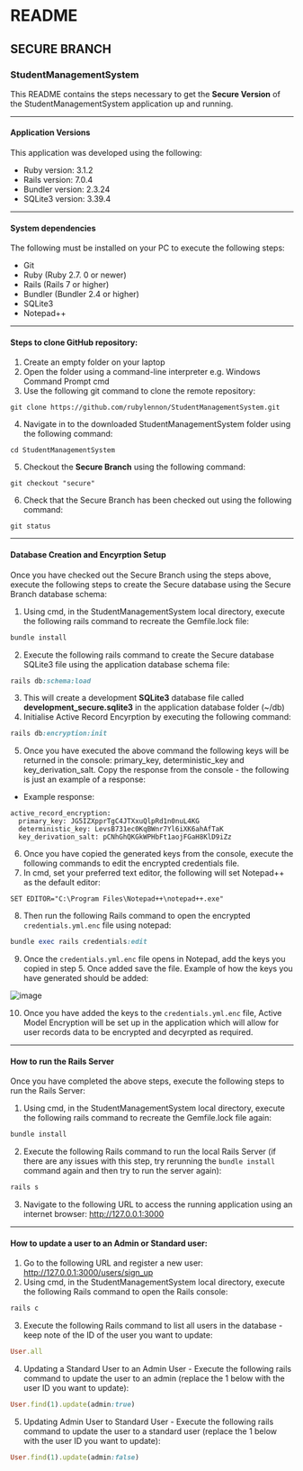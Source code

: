 # README

## SECURE BRANCH

### StudentManagementSystem

This README contains the steps necessary to get the **Secure Version** of the StudentManagementSystem application up and running.

---

#### Application Versions
This application was developed using the following:
* Ruby version: 3.1.2
* Rails version: 7.0.4
* Bundler version: 2.3.24
* SQLite3 version: 3.39.4

---

#### System dependencies
The following must be installed on your PC to execute the following steps:
* Git
* Ruby (Ruby 2.7. 0 or newer)
* Rails (Rails 7 or higher)
* Bundler (Bundler 2.4 or higher)
* SQLite3
* Notepad++

---

#### Steps to clone GitHub repository:
1. Create an empty folder on your laptop
2. Open the folder using a command-line interpreter e.g. Windows Command Prompt cmd
3. Use the following git command to clone the remote repository:
```
git clone https://github.com/rubylennon/StudentManagementSystem.git
```
4. Navigate in to the downloaded StudentManagementSystem folder using the following command:
```
cd StudentManagementSystem
```
5. Checkout the **Secure Branch** using the following command:
```
git checkout "secure"
```
6. Check that the Secure Branch has been checked out using the following command:
```
git status
```

--- 

#### Database Creation and Encyrption Setup
Once you have checked out the Secure Branch using the steps above, execute the following steps to create the
Secure database using the Secure Branch database schema:
1. Using cmd, in the StudentManagementSystem local directory, execute the following rails command to recreate the
   Gemfile.lock file:
```ruby
bundle install
```
2. Execute the following rails command to create the Secure database SQLite3 file using the application database schema file:
```ruby
rails db:schema:load
```
3. This will create a development **SQLite3** database file called **development_secure.sqlite3** in the application
   database folder (~/db)
4. Initialise Active Record Encyrption by executing the following command:
```ruby
rails db:encryption:init
```
5. Once you have executed the above command the following keys will be returned in the console: primary_key, deterministic_key and key_derivation_salt. Copy the response from the console - the following is just an example of a response:
* Example response:
````
active_record_encryption:
  primary_key: JG5IZXpprTgC4JTXxuQlpRd1n0nuL4KG
  deterministic_key: LevsB731ec0KqBWnr7Yl6iXK6ahAfTaK
  key_derivation_salt: pCNhGhQKGkWPHbFt1aojFGaH8KlD9iZz
````
6. Once you have copied the generated keys from the console, execute the following commands to edit the encrypted credentials file.
7. In cmd, set your preferred text editor, the following will set Notepad++ as the default editor:
```
SET EDITOR="C:\Program Files\Notepad++\notepad++.exe"
```
8. Then run the following Rails command to open the encrypted `credentials.yml.enc` file using notepad:
```ruby
bundle exec rails credentials:edit
```
9. Once the `credentials.yml.enc` file opens in Notepad, add the keys you copied in step 5. Once added save the file. Example of how the keys you have generated should be added:

![image](https://user-images.githubusercontent.com/56481222/229324029-da030fe7-1d0a-47bd-b8bf-c6cc2d66de77.png)

10. Once you have added the keys to the `credentials.yml.enc` file, Active Model Encryption will be set up in the application which will allow for user records data to be encrypted and decyrpted as required.

---

#### How to run the Rails Server
Once you have completed the above steps, execute the following steps to run the Rails Server:
1. Using cmd, in the StudentManagementSystem local directory, execute the following rails command to recreate the
   Gemfile.lock file again:
```ruby
bundle install
```
2.  Execute the following Rails command to run the local Rails Server (if there are any issues with this step, try
    rerunning the `bundle install` command again and then try to run the server again):
```ruby
rails s
```
3. Navigate to the following URL to access the running application using an internet browser:
   http://127.0.0.1:3000

---

#### How to update a user to an Admin or Standard user:
1. Go to the following URL and register a new user:
   http://127.0.0.1:3000/users/sign_up
2. Using cmd, in the StudentManagementSystem local directory, execute the following Rails command to open the
   Rails console:
```ruby
rails c
```
3. Execute the following Rails command to list all users in the database - keep note of the ID of the user you
   want to update:
```ruby
User.all
```
4. Updating a Standard User to an Admin User - Execute the following rails command to update the user to an admin (replace the 1 below with the user ID you
   want to update):
```ruby
User.find(1).update(admin:true)
```
5. Updating Admin User to Standard User - Execute the following rails command to update the user to a standard user (replace the 1 below with the user ID you
   want to update):
```ruby
User.find(1).update(admin:false)
```

